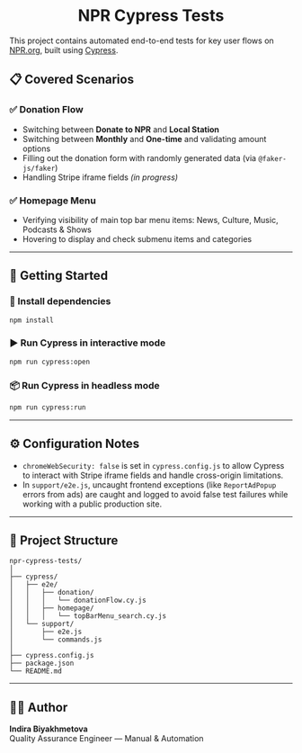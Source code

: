 
<div align="center">
  <h1>NPR Cypress Tests</h1>
</div>

This project contains automated end-to-end tests for key user flows on [NPR.org](https://www.npr.org), built using [Cypress](https://www.cypress.io/).

## 📋 Covered Scenarios

### ✅ Donation Flow
- Switching between **Donate to NPR** and **Local Station**
- Switching between **Monthly** and **One-time** and validating amount options
- Filling out the donation form with randomly generated data (via `@faker-js/faker`)
- Handling Stripe iframe fields *(in progress)*

### ✅ Homepage Menu
- Verifying visibility of main top bar menu items: News, Culture, Music, Podcasts & Shows
- Hovering to display and check submenu items and categories

---

## 🧪 Getting Started

### 🔧 Install dependencies

```bash
npm install
```

### ▶️ Run Cypress in interactive mode

```bash
npm run cypress:open
```

### 📦 Run Cypress in headless mode

```bash
npm run cypress:run
```

---

## ⚙️ Configuration Notes

- `chromeWebSecurity: false` is set in `cypress.config.js` to allow Cypress to interact with Stripe iframe fields and handle cross-origin limitations.
- In `support/e2e.js`, uncaught frontend exceptions (like `ReportAdPopup` errors from ads) are caught and logged to avoid false test failures while working with a public production site.

---

## 📁 Project Structure

```
npr-cypress-tests/
│
├── cypress/
│   ├── e2e/
│   │   ├── donation/
│   │   │   └── donationFlow.cy.js
│   │   ├── homepage/
│   │   │   └── topBarMenu_search.cy.js
│   └── support/
│       ├── e2e.js
│       └── commands.js
│
├── cypress.config.js
├── package.json
└── README.md
```

---

## 🙋‍♀️ Author

**Indira Biyakhmetova**  
Quality Assurance Engineer — Manual & Automation  
